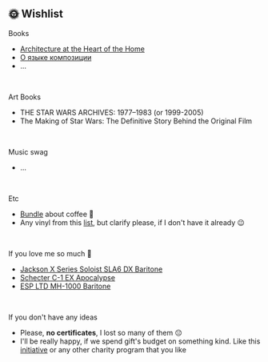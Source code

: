 
## 🌞 Wishlist

Books
* [Architecture at the Heart of the Home](https://www.amazon.com/Architecture-at-Heart-Home-anglais/dp/1760761486)
* [О языке композиции](https://www.artlebedev.ru/izdal/o-yazyke-kompozitsii/)
* ...
<br>

Art Books
* THE STAR WARS ARCHIVES: 1977–1983 (or 1999-2005)
* The Making of Star Wars: The Definitive Story Behind the Original Film
<br>

Music swag 
* ...
<br>

Etc
* [Bundle](https://store.artlebedev.ru/bundles/pro-coffee/) about coffee 🤪 
* Any vinyl from this [list](https://music.yandex.ru/users/yndx.peshkurov/albums), but clarify please, if I don't have it already 😉
<br>

If you love me so much 🤯
* [Jackson X Series Soloist SLA6 DX Baritone](https://www.gear4music.com/Guitar-and-Bass/Jackson-X-Series-Soloist-SLA6-DX-Baritone-Satin-Black/4N82?_gl=1*1e4ea6j*_ga*MjAzMjE1NzA1Ny4xNjYzMDIzMzMw*_up*MQ..)
* [Schecter C-1 EX Apocalypse](https://www.gear4music.com/Guitar-and-Bass/Schecter-C-1-EX-Apocalypse-Rusty-Grey/2QSJ?_gl=1*1e4ea6j*_ga*MjAzMjE1NzA1Ny4xNjYzMDIzMzMw*_up*MQ..)
* [ESP LTD MH-1000 Baritone](https://www.gear4music.com/Guitar-and-Bass/ESP-LTD-MH-1000-Baritone-Black-Satin/4MLQ?_gl=1*1e4ea6j*_ga*MjAzMjE1NzA1Ny4xNjYzMDIzMzMw*_up*MQ..)
<br>

If you don't have any ideas
* Please, **no certificates**, I lost so many of them 😔
* I'll be really happy, if we spend gift's budget on something kind. Like this [initiative](https://help.yandex.ru/taxi#donate) or any other charity program that you like

